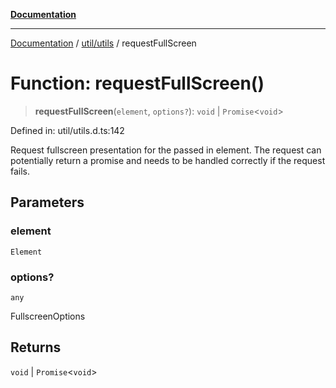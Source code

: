 [**Documentation**](../../../index.md)

***

[Documentation](../../../index.md) / [util/utils](../index.md) / requestFullScreen

# Function: requestFullScreen()

> **requestFullScreen**(`element`, `options?`): `void` \| `Promise`\<`void`\>

Defined in: util/utils.d.ts:142

Request fullscreen presentation for the passed in element. The request can potentially return a promise
and needs to be handled correctly if the request fails.

## Parameters

### element

`Element`

### options?

`any`

FullscreenOptions

## Returns

`void` \| `Promise`\<`void`\>
